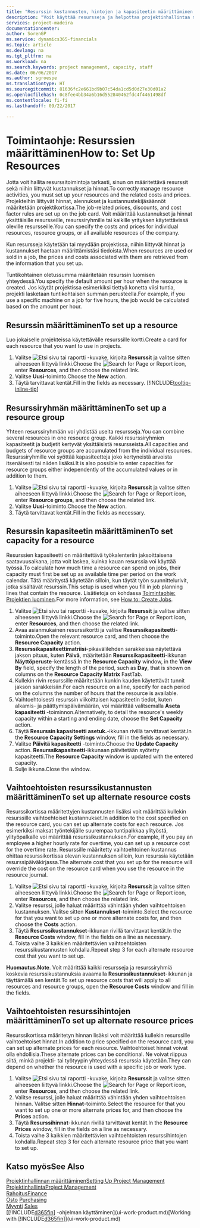 ```yaml
---
title: "Resurssin kustannusten, hintojen ja kapasiteetin määrittäminen| Microsoft Docs"
description: "Voit käyttää resursseja ja helpottaa projektinhallintaa määrittämällä yksittäisten resurssien tai resurssiryhmien kustannukset ja hinnat sekä resurssikapasiteetin."
services: project-madeira
documentationcenter: 
author: SorenGP
ms.service: dynamics365-financials
ms.topic: article
ms.devlang: na
ms.tgt_pltfrm: na
ms.workload: na
ms.search.keywords: project management, capacity, staff
ms.date: 06/06/2017
ms.author: sgroespe
ms.translationtype: HT
ms.sourcegitcommit: 81636fc2e661bd9b07c54da1cd5d0d27e30d01a2
ms.openlocfilehash: 0c8fee4bb34a6b16d552840462fdc4f4461498df
ms.contentlocale: fi-fi
ms.lasthandoff: 09/22/2017

---
```

# <a name="how-to-set-up-resources"></a><span data-ttu-id="0e258-103">Toimintaohje: Resurssien määrittäminen</span><span class="sxs-lookup"><span data-stu-id="0e258-103">How to: Set Up Resources</span></span>
<span data-ttu-id="0e258-104">Jotta voit hallita resurssitoimintoja tarkasti, sinun on määritettävä resurssit sekä niihin liittyvät kustannukset ja hinnat.</span><span class="sxs-lookup"><span data-stu-id="0e258-104">To correctly manage resource activities, you must set up your resources and the related costs and prices.</span></span> <span data-ttu-id="0e258-105">Projekteihin liittyvät hinnat, alennukset ja kustannustekijäsäännöt määritetään projektikortissa.</span><span class="sxs-lookup"><span data-stu-id="0e258-105">The job-related prices, discounts, and cost factor rules are set up on the job card.</span></span> <span data-ttu-id="0e258-106">Voit määrittää kustannukset ja hinnat yksittäisille resursseille, resurssiryhmille tai kaikille yrityksen käytettävissä oleville resursseille.</span><span class="sxs-lookup"><span data-stu-id="0e258-106">You can specify the costs and prices for individual resources, resource groups, or all available resources of the company.</span></span>

<span data-ttu-id="0e258-107">Kun resursseja käytetään tai myydään projektissa, niihin liittyvät hinnat ja kustannukset haetaan määrittämistäsi tiedoista.</span><span class="sxs-lookup"><span data-stu-id="0e258-107">When resources are used or sold in a job, the prices and costs associated with them are retrieved from the information that you set up.</span></span>

<span data-ttu-id="0e258-108">Tuntikohtainen oletussumma määritetään resurssin luomisen yhteydessä.</span><span class="sxs-lookup"><span data-stu-id="0e258-108">You specify the default amount per hour when the resource is created.</span></span> <span data-ttu-id="0e258-109">Jos käytät projektissa esimerkiksi tiettyä konetta viisi tuntia, projekti lasketaan tuntikohtaisen summan perusteella.</span><span class="sxs-lookup"><span data-stu-id="0e258-109">For example, if you use a specific machine on a job for five hours, the job would be calculated based on the amount per hour.</span></span>

## <a name="to-set-up-a-resource"></a><span data-ttu-id="0e258-110">Resurssin määrittäminen</span><span class="sxs-lookup"><span data-stu-id="0e258-110">To set up a resource</span></span>
<span data-ttu-id="0e258-111">Luo jokaiselle projekteissa käytettävälle resurssille kortti.</span><span class="sxs-lookup"><span data-stu-id="0e258-111">Create a card for each resource that you want to use in projects.</span></span>

1. <span data-ttu-id="0e258-112">Valitse ![Etsi sivu tai raportti](media/ui-search/search_small.png "Etsi sivu tai raportti -kuvake") -kuvake, kirjoita **Resurssit** ja valitse sitten aiheeseen liittyvä linkki.</span><span class="sxs-lookup"><span data-stu-id="0e258-112">Choose the ![Search for Page or Report](media/ui-search/search_small.png "Search for Page or Report icon") icon, enter **Resources**, and then choose the related link.</span></span>
2. <span data-ttu-id="0e258-113">Valitse **Uusi**-toiminto.</span><span class="sxs-lookup"><span data-stu-id="0e258-113">Choose the **New** action.</span></span>
3. <span data-ttu-id="0e258-114">Täytä tarvittavat kentät.</span><span class="sxs-lookup"><span data-stu-id="0e258-114">Fill in the fields as necessary.</span></span> [!INCLUDE[tooltip-inline-tip](includes/tooltip-inline-tip_md.md)]  

## <a name="to-set-up-a-resource-group"></a><span data-ttu-id="0e258-115">Resurssiryhmän määrittäminen</span><span class="sxs-lookup"><span data-stu-id="0e258-115">To set up a resource group</span></span>
<span data-ttu-id="0e258-116">Yhteen resurssiryhmään voi yhdistää useita resursseja.</span><span class="sxs-lookup"><span data-stu-id="0e258-116">You can combine several resources in one resource group.</span></span> <span data-ttu-id="0e258-117">Kaikki resurssiryhmien kapasiteetit ja budjetit kertyvät yksittäisistä resursseista.</span><span class="sxs-lookup"><span data-stu-id="0e258-117">All capacities and budgets of resource groups are accumulated from the individual resources.</span></span> <span data-ttu-id="0e258-118">Resurssiryhmille voi syöttää kapasiteetteja joko kertyneistä arvoista itsenäisesti tai niiden lisäksi.</span><span class="sxs-lookup"><span data-stu-id="0e258-118">It is also possible to enter capacities for resource groups either independently of the accumulated values or in addition to them.</span></span>

1. <span data-ttu-id="0e258-119">Valitse ![Etsi sivu tai raportti](media/ui-search/search_small.png "Etsi sivu tai raportti -kuvake") -kuvake, kirjoita **Resurssit** ja valitse sitten aiheeseen liittyvä linkki.</span><span class="sxs-lookup"><span data-stu-id="0e258-119">Choose the ![Search for Page or Report](media/ui-search/search_small.png "Search for Page or Report icon") icon, enter **Resource groups**, and then choose the related link.</span></span>
2. <span data-ttu-id="0e258-120">Valitse **Uusi**-toiminto.</span><span class="sxs-lookup"><span data-stu-id="0e258-120">Choose the **New** action.</span></span>
3. <span data-ttu-id="0e258-121">Täytä tarvittavat kentät.</span><span class="sxs-lookup"><span data-stu-id="0e258-121">Fill in the fields as necessary.</span></span>

## <a name="to-set-capacity-for-a-resource"></a><span data-ttu-id="0e258-122">Resurssin kapasiteetin määrittäminen</span><span class="sxs-lookup"><span data-stu-id="0e258-122">To set capacity for a resource</span></span>
<span data-ttu-id="0e258-123">Resurssien kapasiteetti on määritettävä työkalenteriin jaksoittaisena saatavuusaikana, jotta voit laskea, kuinka kauan resurssia voi käyttää työssä.</span><span class="sxs-lookup"><span data-stu-id="0e258-123">To calculate how much time a resource can spend on jobs, their capacity must first be set up as available time per period on the work calendar.</span></span> <span data-ttu-id="0e258-124">Tätä määritystä käytetään silloin, kun täytät työn suunnittelurivit, jotka sisältävät resurssin.</span><span class="sxs-lookup"><span data-stu-id="0e258-124">This setup is used when you fill in job planning lines that contain the resource.</span></span> <span data-ttu-id="0e258-125">Lisätietoja on kohdassa [Toimintaohje: Projektien luominen](projects-how-create-jobs.md).</span><span class="sxs-lookup"><span data-stu-id="0e258-125">For more information, see [How to: Create Jobs](projects-how-create-jobs.md).</span></span>

1. <span data-ttu-id="0e258-126">Valitse ![Etsi sivu tai raportti](media/ui-search/search_small.png "Etsi sivu tai raportti -kuvake") -kuvake, kirjoita **Resurssit** ja valitse sitten aiheeseen liittyvä linkki.</span><span class="sxs-lookup"><span data-stu-id="0e258-126">Choose the ![Search for Page or Report](media/ui-search/search_small.png "Search for Page or Report icon") icon, enter **Resources**, and then choose the related link.</span></span>
2. <span data-ttu-id="0e258-127">Avaa asianmukainen resurssikortti ja valitse **Resurssikapasiteetti**-toiminto.</span><span class="sxs-lookup"><span data-stu-id="0e258-127">Open the relevant resource card, and then choose the **Resource Capacity** action.</span></span>
3. <span data-ttu-id="0e258-128">**Resurssikapasiteettimatriisi**-pikavälilehden sarakkeissa näytettävä jakson pituus, kuten **Päivä**, määritetään **Resurssikapasiteetti**-ikkunan **Näyttöperuste**-kentässä.</span><span class="sxs-lookup"><span data-stu-id="0e258-128">In the **Resource Capacity** window, in the **View By** field, specify the length of the period, such as **Day**, that is shown on columns on the **Resource Capacity Matrix** FastTab.</span></span>
4. <span data-ttu-id="0e258-129">Kullekin rivin resurssille määritetään kunkin kauden käytettävät tunnit jakson sarakkeisiin.</span><span class="sxs-lookup"><span data-stu-id="0e258-129">For each resource on a line, specify for each period on the columns the number of hours that the resource is available.</span></span>
5. <span data-ttu-id="0e258-130">Vaihtoehtoisesti resurssin viikoittaisen kapasiteetin tiedot, kuten alkamis- ja päättymispäivämäärän, voi määrittää valitsemalla **Aseta kapasiteetti** -toiminnon.</span><span class="sxs-lookup"><span data-stu-id="0e258-130">Alternatively, to detail the resource's weekly capacity within a starting and ending date, choose the **Set Capacity** action.</span></span>
6. <span data-ttu-id="0e258-131">Täytä **Resurssin kapasiteetti asetuk.**-ikkunan rivillä tarvittavat kentät.</span><span class="sxs-lookup"><span data-stu-id="0e258-131">In the **Resource Capacity Settings** window, fill in the fields as necessary.</span></span>
7. <span data-ttu-id="0e258-132">Valitse **Päivitä kapasiteetti** -toiminto.</span><span class="sxs-lookup"><span data-stu-id="0e258-132">Choose the **Update Capacity** action.</span></span> <span data-ttu-id="0e258-133">**Resurssikapasiteetti**-ikkunaan päivitetään syötetty kapasiteetti.</span><span class="sxs-lookup"><span data-stu-id="0e258-133">The **Resource Capacity** window is updated with the entered capacity.</span></span>
8. <span data-ttu-id="0e258-134">Sulje ikkuna.</span><span class="sxs-lookup"><span data-stu-id="0e258-134">Close the window.</span></span>

## <a name="to-set-up-alternate-resource-costs"></a><span data-ttu-id="0e258-135">Vaihtoehtoisten resurssikustannusten määrittäminen</span><span class="sxs-lookup"><span data-stu-id="0e258-135">To set up alternate resource costs</span></span>
<span data-ttu-id="0e258-136">Resurssikortissa määritettyjen kustannusten lisäksi voit määrittää kullekin resurssille vaihtoehtoiset kustannukset.</span><span class="sxs-lookup"><span data-stu-id="0e258-136">In addition to the cost specified on the resource card, you can set up alternate costs for each resource.</span></span> <span data-ttu-id="0e258-137">Jos esimerkiksi maksat työntekijälle suurempaa tuntipalkkaa ylityöstä, ylityöpalkalle voi määrittää resurssikustannuksen.</span><span class="sxs-lookup"><span data-stu-id="0e258-137">For example, if you pay an employee a higher hourly rate for overtime, you can set up a resource cost for the overtime rate.</span></span> <span data-ttu-id="0e258-138">Resurssille määritetty vaihtoehtoinen kustannus ohittaa resurssikortissa olevan kustannuksen silloin, kun resurssia käytetään resurssipäiväkirjassa.</span><span class="sxs-lookup"><span data-stu-id="0e258-138">The alternate cost that you set up for the resource will override the cost on the resource card when you use the resource in the resource journal.</span></span>

1. <span data-ttu-id="0e258-139">Valitse ![Etsi sivu tai raportti](media/ui-search/search_small.png "Etsi sivu tai raportti -kuvake") -kuvake, kirjoita **Resurssit** ja valitse sitten aiheeseen liittyvä linkki.</span><span class="sxs-lookup"><span data-stu-id="0e258-139">Choose the ![Search for Page or Report](media/ui-search/search_small.png "Search for Page or Report icon") icon, enter **Resources**, and then choose the related link.</span></span>  
2. <span data-ttu-id="0e258-140">Valitse resurssi, jolle haluat määrittää vähintään yhden vaihtoehtoisen kustannuksen. Valitse sitten **Kustannukset**-toiminto.</span><span class="sxs-lookup"><span data-stu-id="0e258-140">Select the resource for that you want to set up one or more alternate costs for, and then choose the **Costs** action.</span></span>  
3. <span data-ttu-id="0e258-141">Täytä **Resurssikustannukset**-ikkunan rivillä tarvittavat kentät.</span><span class="sxs-lookup"><span data-stu-id="0e258-141">In the **Resource Costs** window, fill in the fields on a line as necessary.</span></span>  
4. <span data-ttu-id="0e258-142">Toista vaihe 3 kaikkien määritettävien vaihtoehtoisten resurssikustannusten kohdalla.</span><span class="sxs-lookup"><span data-stu-id="0e258-142">Repeat step 3 for each alternate resource cost that you want to set up.</span></span>

<span data-ttu-id="0e258-143">**Huomautus**.</span><span class="sxs-lookup"><span data-stu-id="0e258-143">**Note**.</span></span> <span data-ttu-id="0e258-144">Voit määrittää kaikki resursseja ja resurssiryhmiä koskevia resurssikustannuksia avaamalla **Resurssikustannukset**-ikkunan ja täyttämällä sen kentät.</span><span class="sxs-lookup"><span data-stu-id="0e258-144">To set up resource costs that will apply to all resources and resource groups, open the **Resource Costs** window and fill in the fields.</span></span>

## <a name="to-set-up-alternate-resource-prices"></a><span data-ttu-id="0e258-145">Vaihtoehtoisten resurssihintojen määrittäminen</span><span class="sxs-lookup"><span data-stu-id="0e258-145">To set up alternate resource prices</span></span>
<span data-ttu-id="0e258-146">Resurssikortissa määritetyn hinnan lisäksi voit määrittää kullekin resurssille vaihtoehtoiset hinnat.</span><span class="sxs-lookup"><span data-stu-id="0e258-146">In addition to price specified on the resource card, you can set up alternate prices for each resource.</span></span> <span data-ttu-id="0e258-147">Vaihtoehtoiset hinnat voivat olla ehdollisia.</span><span class="sxs-lookup"><span data-stu-id="0e258-147">These alternate prices can be conditional.</span></span> <span data-ttu-id="0e258-148">Ne voivat riippua siitä, minkä projekti- tai työtyypin yhteydessä resurssia käytetään.</span><span class="sxs-lookup"><span data-stu-id="0e258-148">They can depend on whether the resource is used with a specific job or work type.</span></span>

1. <span data-ttu-id="0e258-149">Valitse ![Etsi sivu tai raportti](media/ui-search/search_small.png "Etsi sivu tai raportti -kuvake") -kuvake, kirjoita **Resurssit** ja valitse sitten aiheeseen liittyvä linkki.</span><span class="sxs-lookup"><span data-stu-id="0e258-149">Choose the ![Search for Page or Report](media/ui-search/search_small.png "Search for Page or Report icon") icon, enter **Resources**, and then choose the related link.</span></span>
2. <span data-ttu-id="0e258-150">Valitse resurssi, jolle haluat määrittää vähintään yhden vaihtoehtoisen hinnan. Valitse sitten **Hinnat**-toiminto.</span><span class="sxs-lookup"><span data-stu-id="0e258-150">Select the resource for that you want to set up one or more alternate prices for, and then choose the **Prices** action.</span></span>
3. <span data-ttu-id="0e258-151">Täytä **Resurssihinnat**-ikkunan rivillä tarvittavat kentät.</span><span class="sxs-lookup"><span data-stu-id="0e258-151">In the **Resource Prices** window, fill in the fields on a line as necessary.</span></span>
4. <span data-ttu-id="0e258-152">Toista vaihe 3 kaikkien määritettävien vaihtoehtoisten resurssihintojen kohdalla.</span><span class="sxs-lookup"><span data-stu-id="0e258-152">Repeat step 3 for each alternate resource price that you want to set up.</span></span>

## <a name="see-also"></a><span data-ttu-id="0e258-153">Katso myös</span><span class="sxs-lookup"><span data-stu-id="0e258-153">See Also</span></span>
[<span data-ttu-id="0e258-154">Projektinhallinnan määrittäminen</span><span class="sxs-lookup"><span data-stu-id="0e258-154">Setting Up Project Management</span></span>](projects-setup-projects.md)  
[<span data-ttu-id="0e258-155">Projektinhallinta</span><span class="sxs-lookup"><span data-stu-id="0e258-155">Project Management</span></span>](projects-manage-projects.md)  
[<span data-ttu-id="0e258-156">Rahoitus</span><span class="sxs-lookup"><span data-stu-id="0e258-156">Finance</span></span>](finance.md)  
<span data-ttu-id="0e258-157">[Osto](purchasing-manage-purchasing.md)       </span><span class="sxs-lookup"><span data-stu-id="0e258-157">[Purchasing](purchasing-manage-purchasing.md)       </span></span>  
<span data-ttu-id="0e258-158">[Myynti](sales-manage-sales.md)    </span><span class="sxs-lookup"><span data-stu-id="0e258-158">[Sales](sales-manage-sales.md)    </span></span>  
<span data-ttu-id="0e258-159">[[!INCLUDE[d365fin](includes/d365fin_md.md)] -ohjelman käyttäminen](ui-work-product.md)</span><span class="sxs-lookup"><span data-stu-id="0e258-159">[Working with [!INCLUDE[d365fin](includes/d365fin_md.md)]](ui-work-product.md)</span></span>  

